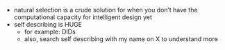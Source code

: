   * natural selection is a crude solution for when you don’t have the computational capacity for intelligent design yet
  * self describing is HUGE
    * for example: DIDs
    * also, search self describing with my name on X to understand more

